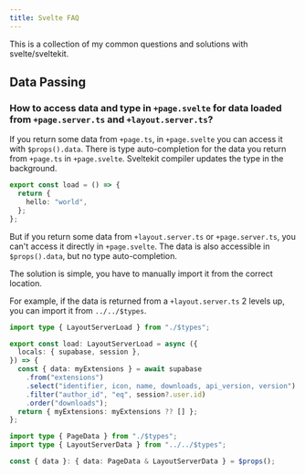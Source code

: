 ```yaml
---
title: Svelte FAQ
---
```


This is a collection of my common questions and solutions with svelte/sveltekit.

## Data Passing

### How to access data and type in `+page.svelte` for data loaded from `+page.server.ts` and `+layout.server.ts`?

If you return some data from `+page.ts`, in `+page.svelte` you can access it with `$props().data`.
There is type auto-completion for the data you return from `+page.ts` in `+page.svelte`.
Sveltekit compiler updates the type in the background.

```ts title="+page.ts"
export const load = () => {
  return {
    hello: "world",
  };
};
```

But if you return some data from `+layout.server.ts` or `+page.server.ts`, you can't access it directly in `+page.svelte`.
The data is also accessible in `$props().data`, but no type auto-completion.

The solution is simple, you have to manually import it from the correct location.

For example, if the data is returned from a `+layout.server.ts` 2 levels up, you can import it from `../../$types`.

```ts title="dashboard/+layout.server.ts"
import type { LayoutServerLoad } from "./$types";

export const load: LayoutServerLoad = async ({
  locals: { supabase, session },
}) => {
  const { data: myExtensions } = await supabase
    .from("extensions")
    .select("identifier, icon, name, downloads, api_version, version")
    .filter("author_id", "eq", session?.user.id)
    .order("downloads");
  return { myExtensions: myExtensions ?? [] };
};
```

```ts title="dashboard/register-extension/jsr/+page.svelte"
import type { PageData } from "./$types";
import type { LayoutServerData } from "../../$types";

const { data }: { data: PageData & LayoutServerData } = $props();
```
